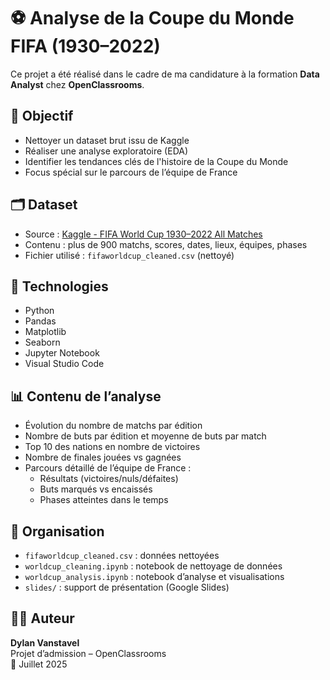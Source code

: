 # ⚽ Analyse de la Coupe du Monde FIFA (1930–2022)

Ce projet a été réalisé dans le cadre de ma candidature à la formation **Data Analyst** chez **OpenClassrooms**.

## 🎯 Objectif

- Nettoyer un dataset brut issu de Kaggle
- Réaliser une analyse exploratoire (EDA)
- Identifier les tendances clés de l'histoire de la Coupe du Monde
- Focus spécial sur le parcours de l’équipe de France

## 🗂️ Dataset

- Source : [Kaggle - FIFA World Cup 1930–2022 All Matches](https://www.kaggle.com/)
- Contenu : plus de 900 matchs, scores, dates, lieux, équipes, phases
- Fichier utilisé : `fifaworldcup_cleaned.csv` (nettoyé)

## 🧪 Technologies

- Python
- Pandas
- Matplotlib
- Seaborn
- Jupyter Notebook
- Visual Studio Code

## 📊 Contenu de l’analyse

- Évolution du nombre de matchs par édition
- Nombre de buts par édition et moyenne de buts par match
- Top 10 des nations en nombre de victoires
- Nombre de finales jouées vs gagnées
- Parcours détaillé de l’équipe de France :
  - Résultats (victoires/nuls/défaites)
  - Buts marqués vs encaissés
  - Phases atteintes dans le temps

## 📁 Organisation

- `fifaworldcup_cleaned.csv` : données nettoyées
- `worldcup_cleaning.ipynb` : notebook de nettoyage de données
- `worldcup_analysis.ipynb` : notebook d’analyse et visualisations
- `slides/` : support de présentation (Google Slides)

## 🙋‍♂️ Auteur

**Dylan Vanstavel**  
Projet d’admission – OpenClassrooms  
📅 Juillet 2025
